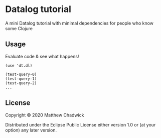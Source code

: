 # Datalog tutorial

A mini Datalog tutorial with minimal dependencies for people who know some Clojure

## Usage

Evaluate code & see what happens!

```
(use 'dt.dl)

(test-query-0)
(test-query-1)
(test-query-2)
...
```


## License

Copyright © 2020 Matthew Chadwick

Distributed under the Eclipse Public License either version 1.0 or (at
your option) any later version.
